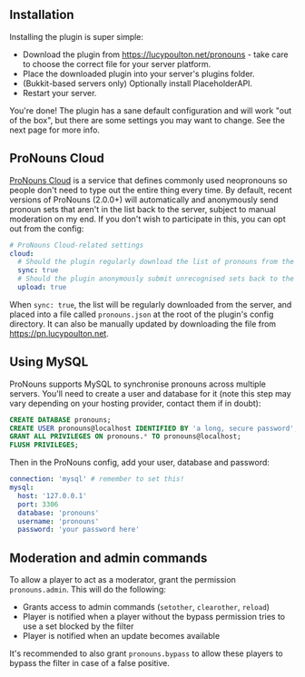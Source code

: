 ## Installation

Installing the plugin is super simple:

- Download the plugin from <https://lucypoulton.net/pronouns> - take care to choose 
  the correct file for your server platform.
- Place the downloaded plugin into your server's plugins folder.
- (Bukkit-based servers only) Optionally install PlaceholderAPI.
- Restart your server.

You're done! The plugin has a sane default configuration and will work "out of the box", 
but there are some settings you may want to change. See the next page for more info.

## ProNouns Cloud

[ProNouns Cloud](https://pn.lucypoulton.net) is a service that defines commonly used neopronouns so people don't need to
type out the entire thing every time. By default, recent versions of ProNouns (2.0.0+) will automatically and anonymously
send pronoun sets that aren't in the list back to the server, subject to manual moderation on my end. If you don't wish 
to participate in this, you can opt out from the config:

```yaml
# ProNouns Cloud-related settings
cloud:
  # Should the plugin regularly download the list of pronouns from the server and make them available to players?
  sync: true
  # Should the plugin anonymously submit unrecognised sets back to the server?
  upload: true
```

When `sync: true`, the list will be regularly downloaded from the server, and placed into a file called `pronouns.json`
at the root of the plugin's config directory. It can also be manually updated by downloading the file from <https://pn.lucypoulton.net>.

## Using MySQL

ProNouns supports MySQL to synchronise pronouns across multiple servers. 
You'll need to create a user and database for it (note this step may vary depending on your hosting provider, 
contact them if in doubt):

```sql
CREATE DATABASE pronouns;
CREATE USER pronouns@localhost IDENTIFIED BY 'a long, secure password';
GRANT ALL PRIVILEGES ON pronouns.* TO pronouns@localhost;
FLUSH PRIVILEGES;
```

Then in the ProNouns config, add your user, database and password:
```yaml
connection: 'mysql' # remember to set this!
mysql:
  host: '127.0.0.1'
  port: 3306
  database: 'pronouns'
  username: 'pronouns'
  password: 'your password here'
```

## Moderation and admin commands

To allow a player to act as a moderator, grant the permission `pronouns.admin`. This will do the following:

- Grants access to admin commands (`setother`, `clearother`, `reload`)
- Player is notified when a player without the bypass permission tries to use a set blocked by the filter
- Player is notified when an update becomes available

It's recommended to also grant `pronouns.bypass` to allow these players to bypass the filter in case of a false positive.